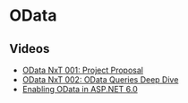 # OData

## Videos
- [OData NxT 001: Project Proposal](https://www.youtube.com/watch?v=l024p4_3q2c)
- [OData NxT 002: OData Queries Deep Dive](https://www.youtube.com/watch?v=6AvFqhkALmg)
- [Enabling OData in ASP.NET 6.0](https://www.youtube.com/watch?v=w0Tj0VIUCtA)